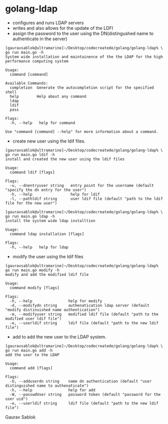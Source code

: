 # golang-ldap

- configures and runs LDAP servers
- writes and also allows for the update of the LDFI
- assign the password to the user using the DN(distingushed name to authenticate in the server)
```
[gauravsablok@ultramarine]~/Desktop/codecreatede/golang/golang-ldap% \
go run main.go -h
System wide installation and maintainence of the the LDAP for the high performance computing system

Usage:
  command [command]

Available Commands:
  completion  Generate the autocompletion script for the specified shell
  help        Help about any command
  ldap
  ldif
  pass

Flags:
  -h, --help   help for command

Use "command [command] --help" for more information about a command.
```
- create new user using the ldif files.
```
[gauravsablok@ultramarine]~/Desktop/codecreatede/golang/golang-ldap% \
go run main.go ldif -h
install and created the new user using the ldif files

Usage:
  command ldif [flags]

Flags:
  -u, --dnentryuser string   entry point for the username (default "specify the dn entry for the user")
  -h, --help                 help for ldif
  -l, --pathldif string      user ldif file (default "path to the ldif file for the new user")

[gauravsablok@ultramarine]~/Desktop/codecreatede/golang/golang-ldap% \
go run main.go ldap -h
install the system wide ldap installtion

Usage:
  command ldap installation [flags]

Flags:
  -h, --help   help for ldap
```
- modify the user using the ldif files
```
[gauravsablok@ultramarine]~/Desktop/codecreatede/golang/golang-ldap% 
go run main.go modify -h
modify and add the modified ldif file

Usage:
  command modify [flags]

Flags:
  -h, --help                help for modify
  -d, --modifydn string     authenatication ldap server (default "modify distinuished name authentication")
  -m, --modifyuser string   modified ldif file (default "path to the modified user ldif file")
  -e, --userldif string     ldif file (default "path to the new ldif file")

```
- add to add the new user to the LDAP system. 

```
[gauravsablok@ultramarine]~/Desktop/codecreatede/golang/golang-ldap% \
go run main.go add -h
add the user to the LDAP

Usage:
  command add [flags]

Flags:
  -U, --adduserdn string    name dn authentication (default "user distinguished name to authenaticate")
  -h, --help                help for add
  -W, --passwdUser string   password token (default "password for the user uid")
  -e, --userldif string     ldif file (default "path to the new ldif file")
```






Gaurav Sablok
